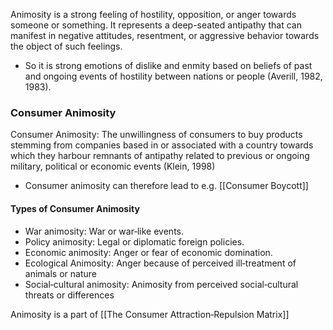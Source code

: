 Animosity is a strong feeling of hostility, opposition, or anger towards someone or something. It represents a deep-seated antipathy that can manifest in negative attitudes, resentment, or aggressive behavior towards the object of such feelings.
- So it is strong emotions of dislike and enmity based on beliefs of past and ongoing events of hostility between nations or people (Averill, 1982, 1983).

### Consumer Animosity
Consumer Animosity: The unwillingness of consumers to buy products stemming from companies based in or associated with a country towards which they harbour remnants of antipathy related to previous or ongoing military, political or economic events (Klein, 1998)
- Consumer animosity can therefore lead to e.g. [[Consumer Boycott]]

#### Types of Consumer Animosity
- War animosity: War or war‐like events.  
- Policy animosity: Legal or diplomatic foreign policies.  
- Economic animosity: Anger or fear of economic domination.  
- Ecological Animosity: Anger because of perceived ill‐treatment of animals or nature  
- Social‐cultural animosity: Animosity from perceived social‐cultural threats or differences

Animosity is a part of [[The Consumer Attraction‐Repulsion Matrix]]